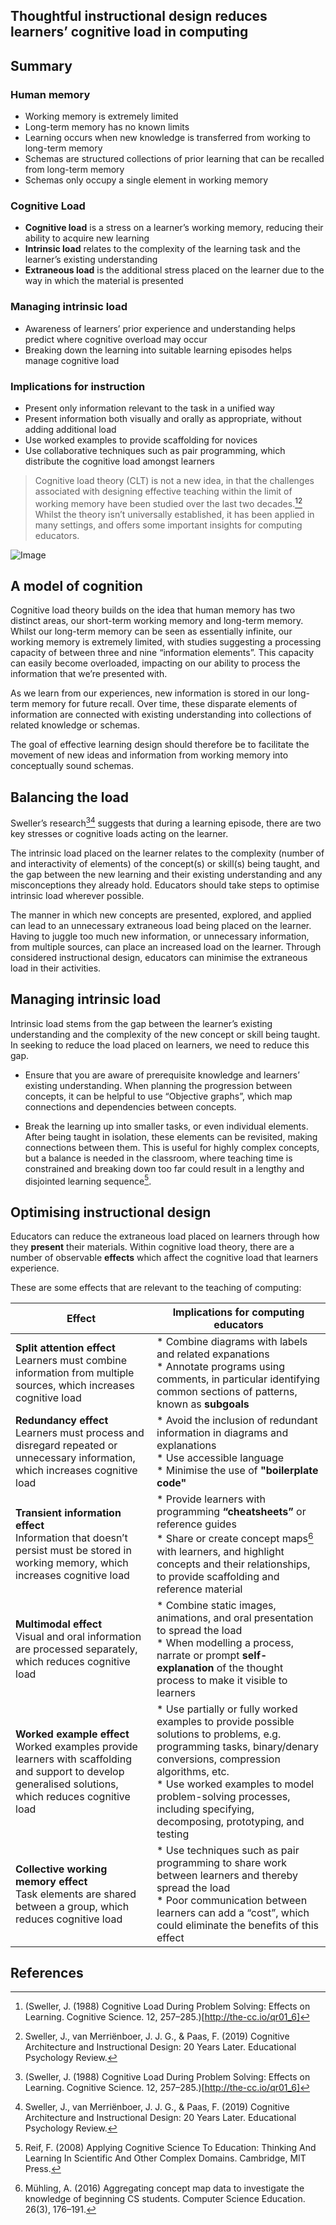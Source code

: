 
## Thoughtful instructional design reduces learners’ cognitive load in computing ##

## Summary

### Human memory 

* Working memory is extremely limited
* Long-term memory has no known limits
* Learning occurs when new knowledge is transferred from working to long-term memory
* Schemas are structured collections of prior learning that can be recalled from
long-term memory
* Schemas only occupy a single element in working memory

### Cognitive Load 

* **Cognitive load** is a stress on a learner’s working memory, reducing their ability to acquire new learning  
* **Intrinsic load** relates to the complexity of the learning task and the learner’s existing understanding
* **Extraneous load** is the additional stress placed on the learner due to the way in which the material is presented

### Managing intrinsic load 

* Awareness of learners’ prior experience and understanding helps predict where cognitive overload may occur
* Breaking down the learning into suitable learning episodes helps manage cognitive load

### Implications for instruction

* Present only information relevant to the task in a unified way
* Present information both visually and orally as appropriate, without adding additional load
* Use worked examples to provide scaffolding for novices
* Use collaborative techniques such as pair programming, which distribute the cognitive load amongst learners


> Cognitive load theory (CLT) is not a new idea, in that the challenges associated with designing effective teaching within the limit of working memory have been studied over the last two decades.[^1][^2] Whilst the theory isn’t universally established, it has been applied in many settings, and offers some important insights for computing educators.


![Image](Image)

## A model of cognition
Cognitive load theory builds on the idea that human memory has two distinct areas, our short-term working memory and long-term memory. Whilst our long-term memory can be seen as essentially infinite, our working memory is extremely limited, with studies suggesting a processing capacity of between three and nine “information elements”. This capacity can easily become overloaded, impacting on our ability to process the information that we’re
presented with.

As we learn from our experiences, new information is stored in our long-term memory for future recall. Over time, these disparate elements of information are connected with existing understanding into collections of related knowledge or schemas.

The goal of effective learning design should therefore be to facilitate the movement of new ideas and information from working memory into conceptually sound schemas.

## Balancing the load
Sweller’s research[^1][^2] suggests that during a learning episode, there are two key stresses or cognitive loads acting on the learner.

The intrinsic load placed on the learner relates to the complexity (number of and interactivity of elements) of the concept(s) or skill(s) being taught, and the gap between the new learning and their existing understanding and any misconceptions they already hold. Educators should take steps to optimise intrinsic load wherever possible.

The manner in which new concepts are presented, explored, and applied can lead to an unnecessary extraneous load being placed on the learner. Having to juggle too much new information, or unnecessary information, from multiple sources, can place an increased load on the learner. Through considered instructional design, educators can minimise the extraneous load in their activities.

## Managing intrinsic load
Intrinsic load stems from the gap between the learner’s existing understanding and the complexity of the new concept or skill being taught. In seeking to reduce the load placed on learners, we need to reduce this gap.

* Ensure that you are aware of prerequisite knowledge and learners’ existing understanding. When planning the progression between concepts, it can be helpful to use “Objective graphs”, which map connections and dependencies between concepts.

* Break the learning up into smaller tasks, or even individual elements. After being taught in isolation, these elements can be revisited, making connections between them. This is useful for highly complex concepts, but a balance is needed in the classroom, where teaching time is constrained and breaking down too far could result in a lengthy and disjointed learning sequence[^3].

## Optimising instructional design
Educators can reduce the extraneous load placed on learners through how they **present** their materials. Within cognitive load theory, there are a number of observable **effects** which affect the cognitive load that learners experience.

These are some effects that are relevant to the teaching of computing:

| Effect | Implications for computing educators |
| ----------- | ----------- |
| **Split attention effect**<br> Learners must combine information from multiple sources, which increases cognitive load | * Combine diagrams with labels and related expanations <br> * Annotate programs using comments, in particular identifying common sections of patterns, known as **subgoals**
| **Redundancy effect**<br> Learners must process and disregard repeated or unnecessary information, which increases cognitive load | * Avoid the inclusion of redundant information in diagrams and explanations <br> * Use accessible language <br> * Minimise the use of **"boilerplate code"**
| **Transient information effect**<br> Information that doesn’t persist must be stored in working memory, which increases cognitive load | * Provide learners with programming **“cheatsheets”** or reference guides <br> * Share or create concept maps[^4] with learners, and highlight concepts and their relationships, to provide scaffolding and reference material
| **Multimodal effect** <br> Visual and oral information are processed separately, which reduces cognitive load | * Combine static images, animations, and oral presentation to spread the load <br> * When modelling a process, narrate or prompt **self-explanation** of the thought process to make it visible to learners
| **Worked example effect** <br> Worked examples provide learners with scaffolding and support to develop generalised solutions, which reduces cognitive load | * Use partially or fully worked examples to provide possible solutions to problems, e.g. programming tasks, binary/denary conversions, compression algorithms, etc. <br> * Use worked examples to model problem-solving processes, including specifying, decomposing, prototyping, and testing
| **Collective working memory effect** <br> Task elements are shared between a group, which reduces cognitive load | * Use techniques such as pair programming to share work between learners and thereby spread the load <br> * Poor communication between learners can add a “cost”, which could eliminate the benefits of this effect

## References
[^1]: (Sweller, J. (1988) Cognitive Load During Problem Solving: Effects on Learning. Cognitive Science. 12, 257–285.)[http://the-cc.io/qr01_6]

[^2]: Sweller, J., van Merriënboer, J. J. G., & Paas, F. (2019) Cognitive Architecture and Instructional Design: 20 Years Later. Educational Psychology Review.

[^3]: Reif, F. (2008) Applying Cognitive Science To Education: Thinking And Learning In Scientific And Other Complex Domains. Cambridge, MIT Press.

[^4]: Mühling, A. (2016) Aggregating concept map data to investigate the knowledge of beginning CS students. Computer Science Education. 26(3), 176–191.





